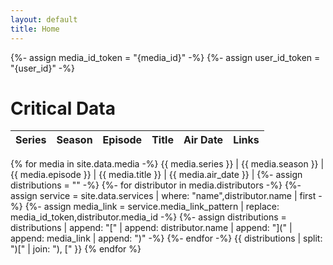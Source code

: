 ```yaml
---
layout: default
title: Home
---
```

{%- assign media_id_token = "{media_id}" -%}
{%- assign user_id_token = "{user_id}" -%}

# Critical Data

Series | Season | Episode | Title | Air Date | Links
------ | ------ | ------- | ----- | -------- | -----
{% for media in site.data.media -%}
  {{ media.series }} | {{ media.season }} | {{ media.episode }} | {{ media.title }} | {{ media.air_date }} |
  {%- assign distributions = "" -%}
  {%- for distributor in media.distributors -%}
    {%- assign service = site.data.services | where: "name",distributor.name | first -%}
    {%- assign media_link = service.media_link_pattern | replace: media_id_token,distributor.media_id -%}
    {%- assign distributions = distributions | append: "[" | append: distributor.name | append: "](" | append: media_link | append: ")" -%}
  {%- endfor -%}
  {{ distributions | split: ")[" | join: "), [" }}
{% endfor %}
